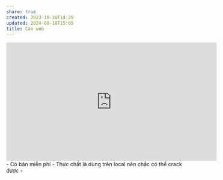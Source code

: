 ```yaml
---
share: true
created: 2023-10-30T14:29
updated: 2024-08-18T15:05
title: Cào web
---
```


<iframe width="560" height="315" src="https://www.youtube.com/embed/26Gt_9kFVok?si=4jzHc0Ni0UEcHZ-p" title="YouTube video player" frameborder="0" allow="accelerometer; autoplay; clipboard-write; encrypted-media; gyroscope; picture-in-picture; web-share" referrerpolicy="strict-origin-when-cross-origin" allowfullscreen></iframe>
- Có bản miễn phí
- Thực chất là dùng trên local nên chắc có thể crack được
- 